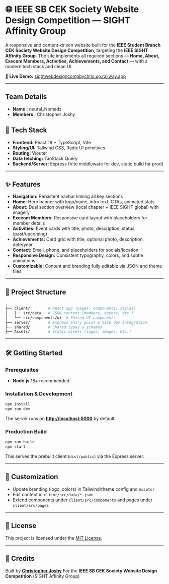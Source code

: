 # 🌐 IEEE SB CEK Society Website Design Competition — SIGHT Affinity Group

A responsive and content-driven website built for the **IEEE Student Branch CEK Society Website Design Competition**, targeting the **IEEE SIGHT Affinity Group**.
The site implements all required sections — **Home, About, Execom Members, Activities, Achievements, and Contact** — with a modern tech stack and clean UI.

🔗 **Live Demo:** [sightwebdesigncompbychris.up.railway.app](https://sightwebdesigncompbychris.up.railway.app)

---

## Team Details

* **Name** : neural_Nomads
* **Members** : Christopher Joshy

## 🚀 Tech Stack

* **Frontend:** React 18 + TypeScript, Vite
* **Styling/UI:** Tailwind CSS, Radix UI primitives
* **Routing:** Wouter
* **Data fetching:** TanStack Query
* **Backend/Server:** Express (Vite middleware for dev, static build for prod)

---

## ✨ Features

* **Navigation:** Persistent navbar linking all key sections
* **Home:** Hero banner with logo/name, intro text, CTAs, animated stats
* **About:** Dual section overview (local chapter + IEEE SIGHT global) with imagery
* **Execom Members:** Responsive card layout with placeholders for member details
* **Activities:** Event cards with title, photo, description, status (past/upcoming)
* **Achievements:** Card grid with title, optional photo, description, date/year
* **Contact:** Email, phone, and placeholders for socials/location
* **Responsive Design:** Consistent typography, colors, and subtle animations
* **Customizable:** Content and branding fully editable via JSON and theme files

---

## 📂 Project Structure

```bash
.
├── client/        # React app (pages, components, styles)
│   ├── src/data   # JSON content (members, events, etc.)
│   └── src/components/ui  # Shared UI components
├── server/        # Express entry point & Vite dev integration
├── shared/        # Shared types & schemas
├── Assets/        # Static assets (logos, images, etc.)
```

---

## 🛠 Getting Started

### Prerequisites

* **Node.js** 18+ recommended

### Installation & Development

```bash
npm install
npm run dev
```

The server runs on **[http://localhost:5000](http://localhost:5000)** by default.

### Production Build

```bash
npm run build
npm start
```

This serves the prebuilt client (`dist/public`) via the Express server.

---

## 🎨 Customization

* Update branding (logo, colors) in Tailwind/theme config and `Assets/`
* Edit content in `client/src/data/*.json`
* Extend components under `client/src/components` and pages under `client/src/pages`

---

## 📜 License

This project is licensed under the [MIT License](LICENSE).

---

## 🙌 Credits

Built by **[Christopher Joshy](https://github.com/ChristopherJoshy)**
For the **IEEE SB CEK Society Website Design Competition** (SIGHT Affinity Group)
